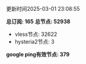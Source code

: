 更新时间2025-03-01 23:08:55

**总订阅: 165**
**总节点: 52938**
- vless节点: 32622
- hysteria2节点: 3

**google ping有效节点: 379**
